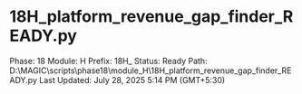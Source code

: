 # 18H_platform_revenue_gap_finder_READY.py

Phase: 18
Module: H
Prefix: 18H_
Status: Ready
Path: D:\MAGIC\scripts\phase18\module_H\18H_platform_revenue_gap_finder_READY.py
Last Updated: July 28, 2025 5:14 PM (GMT+5:30)